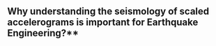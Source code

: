 ## Why understanding the seismology of scaled accelerograms is important for Earthquake Engineering?**


